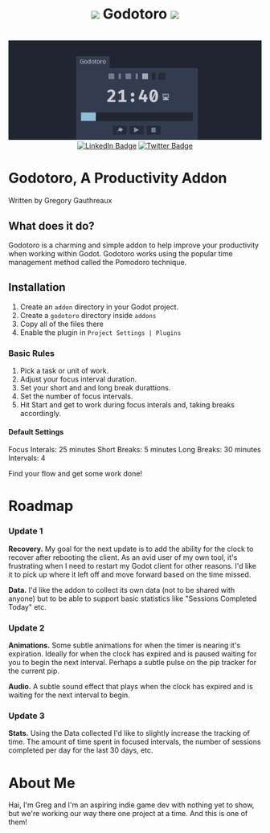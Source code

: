 <div id="header" align="center">
		<h1 align="center">
	<img src="https://media.giphy.com/media/z2HJwBYkGmtY9GxvDE/giphy.gif" width="30"/> Godotoro <img src="https://media.giphy.com/media/IbewbefVtNhfHyOjEV/giphy.gif" width="30"/>
	</h1>
    	<div align="center">
	  <img src="https://github.com/GenreShinobi/Godotoro/blob/main/godotoro-screenshot-banner.png?raw=true" width="600"/>
	</div>
	<div id="badges" align="center">
		<a href="https://www.linkedin.com/in/greggauthreaux/"><img src="https://img.shields.io/badge/LinkedIn-blue?style=for-the-badge&logo=linkedin&logoColor=white" alt="LinkedIn Badge"/></a>
		<a href="https://twitter.com/genreshinobi"><img src="https://img.shields.io/badge/Twitter-blue?style=for-the-badge&logo=twitter&logoColor=white" alt="Twitter Badge"/></a>
	</div>
</div>

# Godotoro, A Productivity Addon
Written by Gregory Gauthreaux

## What does it do?
Godotoro is a charming and simple addon to help improve your productivity when working within Godot. Godotoro works using the popular time management method called the Pomodoro technique. 

## Installation
1. Create an `addon` directory in your Godot project.
2. Create a `godotoro` directory inside `addons`
3. Copy all of the files there
4. Enable the plugin in `Project Settings | Plugins`


### Basic Rules
1. Pick a task or unit of work. 
2. Adjust your focus interval duration.
3. Set your short and and long break durattions.
4. Set the number of focus intervals.
5. Hit Start and get to work during focus interals and, taking breaks accordingly.

#### Default Settings
Focus Interals: 25 minutes
Short Breaks: 5 minutes
Long Breaks: 30 minutes
Intervals: 4

Find your flow and get some work done!

# Roadmap
### Update 1
**Recovery.**
My goal for the next update is to add the ability for the clock to recover after rebooting the client. As an avid user of my own tool, it's frustrating when I need to restart my Godot client for other reasons. I'd like it to pick up where it left off and move forward based on the time missed. 

**Data.** 
I'd like the addon to collect its own data (not to be shared with anyone) but to be able to support basic statistics like "Sessions Completed Today" etc.

### Update 2
**Animations.**
Some subtle animations for when the timer is nearing it's expiration. Ideally for when the clock has expired and is paused waiting for you to begin the next interval. Perhaps a subtle pulse on the pip tracker for the current pip.

**Audio.**
A subtle sound effect that plays when the clock has expired and is waiting for the next interval to begin. 

### Update 3
**Stats.**
Using the Data collected I'd like to slightly increase the tracking of time. The amount of time spent in focused intervals, the number of sessions completed per day for the last 30 days, etc.

# About Me
Hai, I'm Greg and I'm an aspiring indie game dev with nothing yet to show, but we're working our way there one project at a time. And this is one of them!
